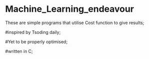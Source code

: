 # Machine_Learning_endeavour
These are simple programs that utilise Cost function to give results;

#inspired by Tsoding daily;

#Yet to be properly optimised;

#written in C;
